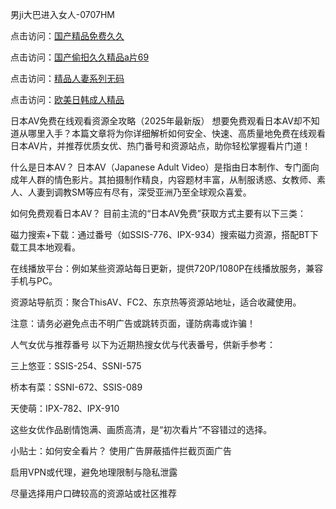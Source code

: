 男ji大巴进入女人-0707HM

点击访问：<a href="https://gsd-agv.pages.dev/">国产精品免费久久</a>

点击访问：<a href="https://tfda.pages.dev/">国产偷抇久久精品a片69</a>

点击访问：<a href="https://cfad.pages.dev/">精品人妻系列无码</a>

点击访问：<a href="https://rtj-3zo.pages.dev/">欧美日韩成人精品</a>

日本AV免费在线观看资源全攻略（2025年最新版）
想要免费观看日本AV却不知道从哪里入手？本篇文章将为你详细解析如何安全、快速、高质量地免费在线观看日本AV片，并推荐优质女优、热门番号和资源站点，助你轻松掌握看片门道！

什么是日本AV？
日本AV（Japanese Adult Video）是指由日本制作、专门面向成年人群的情色影片。其拍摄制作精良，内容题材丰富，从制服诱惑、女教师、素人、人妻到调教SM等应有尽有，深受亚洲乃至全球观众喜爱。

如何免费观看日本AV？
目前主流的“日本AV免费”获取方式主要有以下三类：

磁力搜索+下载：通过番号（如SSIS-776、IPX-934）搜索磁力资源，搭配BT下载工具本地观看。

在线播放平台：例如某些资源站每日更新，提供720P/1080P在线播放服务，兼容手机与PC。

资源站导航页：聚合ThisAV、FC2、东京热等资源站地址，适合收藏使用。

注意：请务必避免点击不明广告或跳转页面，谨防病毒或诈骗！

人气女优与推荐番号
以下为近期热搜女优与代表番号，供新手参考：

三上悠亚：SSIS-254、SSNI-575

桥本有菜：SSNI-672、SSIS-089

天使萌：IPX-782、IPX-910

这些女优作品剧情饱满、画质高清，是“初次看片”不容错过的选择。

小贴士：如何安全看片？
使用广告屏蔽插件拦截页面广告

启用VPN或代理，避免地理限制与隐私泄露

尽量选择用户口碑较高的资源站或社区推荐




<span style="display:none;">[Canonical link](）</span>
